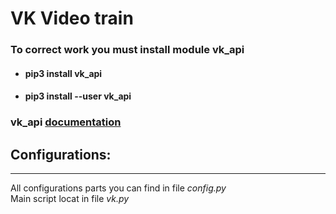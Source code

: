 # VK Video train

### To correct work you must install module **vk_api**

*   #### pip3 install vk_api
*   #### pip3 install --user vk_api

### vk_api [documentation](https://vk-api.readthedocs.io/en/latest/)

## Configurations:
---
All configurations parts you can find in file *config.py* <br>
Main script locat in file *vk.py*
